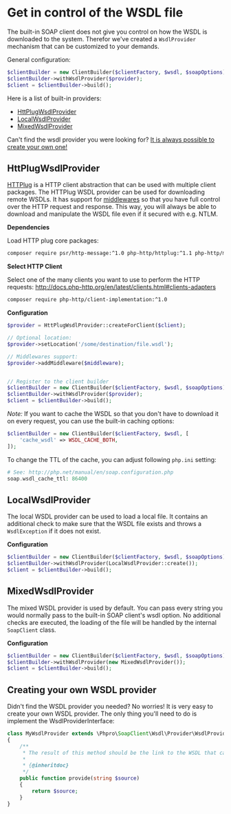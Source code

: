 # Get in control of the WSDL file

The built-in SOAP client does not give you control on how the WSDL is downloaded to the system.
 Therefor we've created a `WsdlProvider` mechanism that can be customized to your demands.


General configuration:

```php
$clientBuilder = new ClientBuilder($clientFactory, $wsdl, $soapOptions);
$clientBuilder->withWsdlProvider($provider);
$client = $clientBuilder->build();
```

Here is a list of built-in providers:

- [HttPlugWsdlProvider](#httplugwsdlprovider)
- [LocalWsdlProvider](#localwsdlprovider)
- [MixedWsdlProvider](#mixedwsdlprovider)

Can't find the wsdl provider you were looking for?
[It is always possible to create your own one!](#creating-your-own-wsdl-provider)

## HttPlugWsdlProvider

[HTTPlug](http://httplug.io/) is a HTTP client abstraction that can be used with multiple client packages.
The HTTPlug WSDL provider can be used for downloading remote WSDLs.
It has support for [middlewares](middlewares.md) so that you have full control over the HTTP request and response.
This way, you will always be able to download and manipulate the WSDL file even if it secured with e.g. NTLM.

**Dependencies**

Load HTTP plug core packages:

```sh
composer require psr/http-message:^1.0 php-http/httplug:^1.1 php-http/message-factory:^1.0 php-http/discovery:^1.3 php-http/message:^1.6 php-http/client-common:^1.6
```

**Select HTTP Client**

Select one of the many clients you want to use to perform the HTTP requests:
http://docs.php-http.org/en/latest/clients.html#clients-adapters

```sh
composer require php-http/client-implementation:^1.0
```

**Configuration**
```php
$provider = HttPlugWsdlProvider::createForClient($client);

// Optional location:
$provider->setLocation('/some/destination/file.wsdl');

// Middlewares support:
$provider->addMiddleware($middleware);


// Register to the client builder
$clientBuilder = new ClientBuilder($clientFactory, $wsdl, $soapOptions);
$clientBuilder->withWsdlProvider($provider);
$client = $clientBuilder->build();
```

*Note:* If you want to cache the WSDL so that you don't have to download it on every request, you can use the built-in caching options:

```php
$clientBuilder = new ClientBuilder($clientFactory, $wsdl, [
    'cache_wsdl' => WSDL_CACHE_BOTH,
]);
```

To change the TTL of the cache, you can adjust following `php.ini` setting:

```php
# See: http://php.net/manual/en/soap.configuration.php
soap.wsdl_cache_ttl: 86400
```


## LocalWsdlProvider

The local WSDL provider can be used to load a local file.
It contains an additional check to make sure that the WSDL file exists and throws a `WsdlException` if it does not exist.

**Configuration**
```php
$clientBuilder = new ClientBuilder($clientFactory, $wsdl, $soapOptions);
$clientBuilder->withWsdlProvider(LocalWsdlProvider::create());
$client = $clientBuilder->build();
```


## MixedWsdlProvider

The mixed WSDL provider is used by default. 
You can pass every string you would normally pass to the built-in SOAP client's wsdl option.
No additional checks are executed, the loading of the file will be handled by the internal `SoapClient` class.

**Configuration**
```php
$clientBuilder = new ClientBuilder($clientFactory, $wsdl, $soapOptions);
$clientBuilder->withWsdlProvider(new MixedWsdlProvider());
$client = $clientBuilder->build();
```


## Creating your own WSDL provider

Didn't find the WSDL provider you needed? No worries! It is very easy to create your own WSDL provider.
The only thing you'll need to do is implement the WsdlProviderInterface:


```php
class MyWsdlProvider extends \Phpro\SoapClient\Wsdl\Provider\WsdlProviderInterface
{
    /**
     * The result of this method should be the link to the WSDL that can be used by the PHP soap-client.
     *
     * {@inheritdoc}
     */
    public function provide(string $source)
    {
        return $source;
    }
}
```
